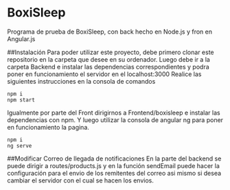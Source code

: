 # BoxiSleep
Programa de prueba de BoxiSleep, con back hecho en Node.js y fron en Angular.js

##Instalación
Para poder utilizar este proyecto, debe primero clonar este repositorio en la carpeta que desee en su ordenador.
Luego debe ir a la carpeta Backend e instalar las dependencias correspondientes y podra poner en funcionamiento el servidor en el localhost:3000
Realice las siguientes instrucciones en la consola de comandos
```
npm i
npm start
```
Igualmente por parte del Front dirigirnos a Frontend/boxisleep e instalar las dependencias con npm. Y luego utilizar la consola de angular ng para poner en funcionamiento la pagina.
```
npm i
ng serve
```
##Modificar Correo de llegada de notificaciones
En la parte del backend se puede dirigir a routes/products.js y en la función sendEmail puede hacer la configuración para el envio de los remitentes del correo asi mismo si desea cambiar el servidor con el cual se hacen los envios.
